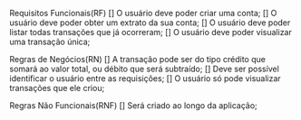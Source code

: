 Requisitos Funcionais(RF)
[] O usuário deve poder criar uma conta;
[] O usuário deve poder obter um extrato da sua conta;
[] O usuário deve poder listar todas transações que já ocorreram;
[] O usuário deve poder visualizar uma transação única;

Regras de Negócios(RN)
[] A transação pode ser do tipo crédito que somará ao valor total, ou débito que será subtraído;
[] Deve ser possível identificar o usuário entre as requisições;
[] O usuário só pode visualizar transações que ele criou;

Regras Não Funcionais(RNF)
[] Será criado ao longo da aplicação;